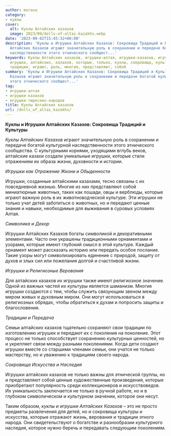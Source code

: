 ```yaml
---
author: morava
category:
- куклы
cover:
  alt: Куклы Алтайских казахов
  image: 2023/09/dolls-of-altai-kazakhs.webp
date: '2023-09-02T15:45:32+00:00'
description: 'Куклы и Игрушки Алтайских Казахов: Сокровища Традиций и Культуры Куклы
  Алтайских Казахов играют значительную роль в сохранении и передаче богатой культурной
  наследственности этого этнического сообщест...'
keywords: Куклы Алтайских казахов, игрушки-алтая, игрушки-казахов, игрушки-тюркских-народов,
  игрушки, алтайских, казахов, которые, только, куклы, сокровища, культуры, жизни,
  традиции, играют, роль, многие, представляют, собой
summary: 'Куклы и Игрушки Алтайских Казахов: Сокровища Традиций и Культуры Куклы Алтайских
  Казахов играют значительную роль в сохранении и передаче богатой культурной наследственности
  этого этнического сообщест...'
tag:
- игрушки-алтая
- игрушки-казахов
- игрушки-тюркских-народов
title: Куклы Алтайских казахов
url: /dolls_of_altai_kazakhs/
---
```


**Куклы и Игрушки Алтайских Казахов: Сокровища Традиций и Культуры**

_Куклы Алтайских Казахов_ играют значительную роль в сохранении и передаче богатой культурной наследственности этого этнического сообщества. С культурными корнями, уходящими вглубь веков, алтайские казахи создали уникальные игрушки, которые стали отражением их образа жизни, духовности и истории.

_Игрушки как Отражение Жизни и Обыденности_

Игрушки, созданные алтайскими казахами, тесно связаны с их повседневной жизнью. Многие из них представляют собой миниатюрные животных, таких как лошади, овцы и верблюды, которые играют важную роль в их животноводческой культуре. Эти игрушки не только учат детей заботиться о животных, но и передают ценные знания и навыки, необходимые для выживания в суровых условиях Алтая.

_Символика и Декор_

Игрушки Алтайских Казахов богаты символикой и декоративными элементами. Часто они украшены традиционными орнаментами и узорами, которые имеют глубокий смысл в этой культуре. Каждый орнамент может рассказать историю или передать особое послание. Такие узоры могут символизировать единение с природой, защиту от духов и злых сил или пожелания долгой и счастливой жизни.

_Игрушки и Религиозные Верования_

Для алтайских казахов их игрушки также имеют религиозное значение. Одной из важных частей их культуры является шаманизм. Многие игрушки создаются с тем, чтобы служить связующим звеном между миром живых и духовным миром. Они могут использоваться в религиозных обрядах, чтобы обратиться к духам и попросить защиты и благословения.

_Традиции и Передача_

Семьи алтайских казахов тщательно сохраняют свои традиции по изготовлению игрушек и передают их с поколения на поколение. Этот процесс не только способствует сохранению культурных ценностей, но и укрепляет связи между разными поколениями. Когда дети создают игрушки вместе со старшими членами семьи, они учатся не только мастерству, но и уважению к традициям своего народа.

_Сокровища Искусства и Наследия_

Игрушки алтайских казахов не только важны для этнической группы, но и представляют собой ценные художественные произведения, которые приобретают популярность среди коллекционеров и искусствоведов. Их уникальность заключается не только в ручной работе, но и в глубоком символическом и культурном значении, которое они несут.

Таким образом, _куклы и игрушки Алтайских Казахов_ – это не просто предметы развлечения для детей, но и сокровища культуры и искусства, которые отражают жизнь, верования и традиции этного народа. Они свидетельствуют о богатстве и разнообразии культурного наследия, которое нужно беречь и передавать следующим поколениям.